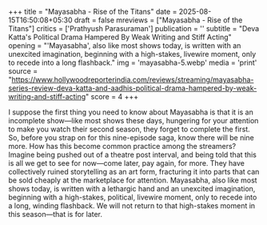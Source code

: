 +++
title = "Mayasabha - Rise of the Titans"
date = 2025-08-15T16:50:08+05:30
draft = false
mreviews = ["Mayasabha - Rise of the Titans"]
critics = ['Prathyush Parasuraman']
publication = ''
subtitle = "Deva Katta's Political Drama Hampered By Weak Writing and Stiff Acting"
opening = "'Mayasabha', also like most shows today, is written with an unexcited imagination, beginning with a high-stakes, livewire moment, only to recede into a long flashback."
img = 'mayasabha-5.webp'
media = 'print'
source = "https://www.hollywoodreporterindia.com/reviews/streaming/mayasabha-series-review-deva-katta-and-aadhis-political-drama-hampered-by-weak-writing-and-stiff-acting"
score = 4
+++

I suppose the first thing you need to know about Mayasabha is that it is an incomplete show—like most shows these days, hungering for your attention to make you watch their second season, they forget to complete the first. So, before you strap on for this nine-episode saga, know there will be nine more. How has this become common practice among the streamers? Imagine being pushed out of a theatre post interval, and being told that this is all we get to see for now—come later, pay again, for more. They have collectively ruined storytelling as an art form, fracturing it into parts that can be sold cheaply at the marketplace for attention. Mayasabha, also like most shows today, is written with a lethargic hand and an unexcited imagination, beginning with a high-stakes, political, livewire moment, only to recede into a long, winding flashback. We will not return to that high-stakes moment in this season—that is for later.
